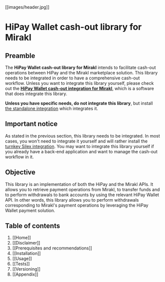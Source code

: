 [[images/header.jpg]]

# HiPay Wallet cash-out library for Mirakl

## Preamble
The **HiPay Wallet cash-out library for Mirakl** intends to facilitate cash-out operations between HiPay and the Mirakl marketplace solution. This library needs to be integrated in order to have a comprehensive cash-out workflow. Unless you want to integrate this library yourself, please check out the **[HiPay Wallet cash-out integration for Mirakl][repo-integration]**, which is a software that does integrate this library.

**Unless you have specific needs, do not integrate this library**, but install [the standalone integration][repo-integration] which integrates it.

## Important notice

As stated in the previous section, this library needs to be integrated. In most cases, you won't need to integrate it yourself and will rather install the [turnkey Silex integration][repo-integration]. You may want to integrate this library yourself if you already have a back-end application and want to manage the cash-out workflow in it. 

## Objective
This library is an implementation of both the HiPay and the Mirakl APIs. It allows you to retrieve payment operations from Mirakl, to transfer funds and to perform withdrawals to bank accounts by using the relevant HiPay Wallet API. In other words, this library allows you to perform withdrawals corresponding to Mirakl's payment operations by leveraging the HiPay Wallet payment solution.

## Table of contents
1. [[Home]]
2. [[Disclaimer]]
3. [[Prerequisites and recommendations]]
4. [[Installation]]
5. [[Usage]]
6. [[Tests]]
7. [[Versioning]]
8. [[Appendix]]

[repo-integration]: https://github.com/hipay/hipay-wallet-cashout-mirakl-integration